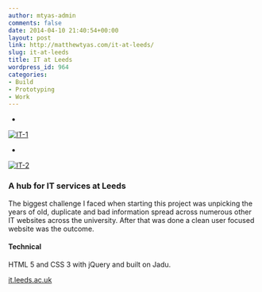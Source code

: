```yaml
---
author: mtyas-admin
comments: false
date: 2014-04-10 21:40:54+00:00
layout: post
link: http://matthewtyas.com/it-at-leeds/
slug: it-at-leeds
title: IT at Leeds
wordpress_id: 964
categories:
- Build
- Prototyping
- Work
---
```



  



  * 
[![IT-1](http://matthewtyas.com/wp-content/uploads/2014/04/IT-1.jpg)](http://matthewtyas.com/wp-content/uploads/2014/04/IT-1.jpg)


    
  * 
[![IT-2](http://matthewtyas.com/wp-content/uploads/2014/04/IT-2.jpg)](http://matthewtyas.com/wp-content/uploads/2014/04/IT-2.jpg)
    

  










### A hub for IT services at Leeds





The biggest challenge I faced when starting this project was unpicking the years of old, duplicate and bad information spread across numerous other IT websites across the university. After that was done a clean user focused website was the outcome.





#### Technical





HTML 5 and CSS 3 with jQuery and built on Jadu.









[it.leeds.ac.uk](http://it.leeds.ac.uk/)



